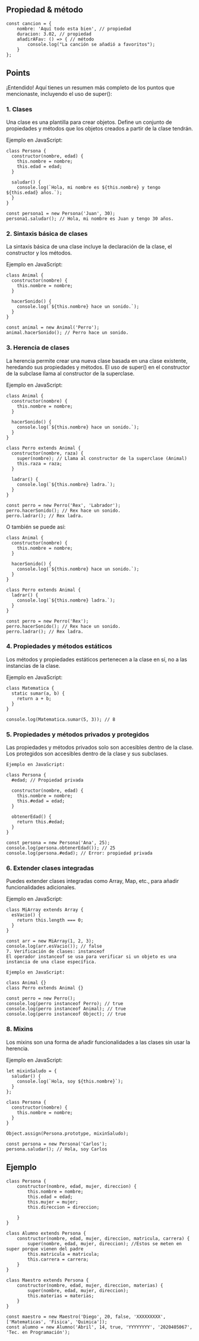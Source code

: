 ## Propiedad & método
    const cancion = {
        nombre: 'Aquí todo esta bien', // propiedad
        duracion: 3.02, // propiedad
        añadirAFav: () => { // método
            console.log("La canción se añadió a favoritos"); 
        }
    };

## Points

¡Entendido! Aquí tienes un resumen más completo de los puntos que mencionaste, incluyendo el uso de super():

### 1. Clases
Una clase es una plantilla para crear objetos. Define un conjunto de propiedades y métodos que los objetos creados a partir de la clase tendrán.

Ejemplo en JavaScript:

    class Persona {
      constructor(nombre, edad) {
        this.nombre = nombre;
        this.edad = edad;
      }
    
      saludar() {
        console.log(`Hola, mi nombre es ${this.nombre} y tengo ${this.edad} años.`);
      }
    }
    
    const persona1 = new Persona('Juan', 30);
    persona1.saludar(); // Hola, mi nombre es Juan y tengo 30 años.


### 2. Sintaxis básica de clases
La sintaxis básica de una clase incluye la declaración de la clase, el constructor y los métodos.

Ejemplo en JavaScript:

    class Animal {
      constructor(nombre) {
        this.nombre = nombre;
      }
    
      hacerSonido() {
        console.log(`${this.nombre} hace un sonido.`);
      }
    }
    
    const animal = new Animal('Perro');
    animal.hacerSonido(); // Perro hace un sonido.

### 3. Herencia de clases

La herencia permite crear una nueva clase basada en una clase existente, heredando sus propiedades y métodos. El uso de super() en el constructor de la subclase llama al constructor de la superclase.

Ejemplo en JavaScript:

    class Animal {
      constructor(nombre) {
        this.nombre = nombre;
      }
    
      hacerSonido() {
        console.log(`${this.nombre} hace un sonido.`);
      }
    }
    
    class Perro extends Animal {
      constructor(nombre, raza) {
        super(nombre); // Llama al constructor de la superclase (Animal)
        this.raza = raza;
      }
    
      ladrar() {
        console.log(`${this.nombre} ladra.`);
      }
    }
    
    const perro = new Perro('Rex', 'Labrador');
    perro.hacerSonido(); // Rex hace un sonido.
    perro.ladrar(); // Rex ladra.

O también se puede así:

    class Animal {
      constructor(nombre) {
        this.nombre = nombre;
      }
    
      hacerSonido() {
        console.log(`${this.nombre} hace un sonido.`);
      }
    }
    
    class Perro extends Animal {
      ladrar() {
        console.log(`${this.nombre} ladra.`);
      }
    }
    
    const perro = new Perro('Rex');
    perro.hacerSonido(); // Rex hace un sonido.
    perro.ladrar(); // Rex ladra.

### 4. Propiedades y métodos estáticos

Los métodos y propiedades estáticos pertenecen a la clase en sí, no a las instancias de la clase.

Ejemplo en JavaScript:

    class Matematica {
      static sumar(a, b) {
        return a + b;
      }
    }
    
    console.log(Matematica.sumar(5, 3)); // 8
    
### 5. Propiedades y métodos privados y protegidos
Las propiedades y métodos privados solo son accesibles dentro de la clase. Los protegidos son accesibles dentro de la clase y sus subclases.
    
    Ejemplo en JavaScript:
    
    class Persona {
      #edad; // Propiedad privada
    
      constructor(nombre, edad) {
        this.nombre = nombre;
        this.#edad = edad;
      }
    
      obtenerEdad() {
        return this.#edad;
      }
    }
    
    const persona = new Persona('Ana', 25);
    console.log(persona.obtenerEdad()); // 25
    console.log(persona.#edad); // Error: propiedad privada

###  6. Extender clases integradas

Puedes extender clases integradas como Array, Map, etc., para añadir funcionalidades adicionales.

Ejemplo en JavaScript:

    class MiArray extends Array {
      esVacio() {
        return this.length === 0;
      }
    }
    
    const arr = new MiArray(1, 2, 3);
    console.log(arr.esVacio()); // false
    7. Verificación de clases: instanceof
    El operador instanceof se usa para verificar si un objeto es una instancia de una clase específica.
    
    Ejemplo en JavaScript:
    
    class Animal {}
    class Perro extends Animal {}
    
    const perro = new Perro();
    console.log(perro instanceof Perro); // true
    console.log(perro instanceof Animal); // true
    console.log(perro instanceof Object); // true

###  8. Mixins

Los mixins son una forma de añadir funcionalidades a las clases sin usar la herencia.

Ejemplo en JavaScript:

    let mixinSaludo = {
      saludar() {
        console.log(`Hola, soy ${this.nombre}`);
      }
    };
    
    class Persona {
      constructor(nombre) {
        this.nombre = nombre;
      }
    }
    
    Object.assign(Persona.prototype, mixinSaludo);
    
    const persona = new Persona('Carlos');
    persona.saludar(); // Hola, soy Carlos




## Ejemplo

    class Persona {
        constructor(nombre, edad, mujer, direccion) {
            this.nombre = nombre;
            this.edad = edad;
            this.mujer = mujer;
            this.direccion = direccion;   
    
        }
    }
    
    class Alumno extends Persona {
        constructor(nombre, edad, mujer, direccion, matricula, carrera) {
            super(nombre, edad, mujer, direccion); //Estos se meten en super porque vienen del padre
            this.matricula = matricula;
            this.carrera = carrera;
        }
    }
    
    class Maestro extends Persona {
        constructor(nombre, edad, mujer, direccion, materias) {
            super(nombre, edad, mujer, direccion);
            this.materias = materias;
        }
    }
    
    const maestro = new Maestro('Diego', 20, false, 'XXXXXXXXX', ['Matematicas', 'Fisica', 'Quimica']);
    const alumno = new Alumno('Abril', 14, true, 'YYYYYYYY', '2020405067', 'Tec. en Programación');
